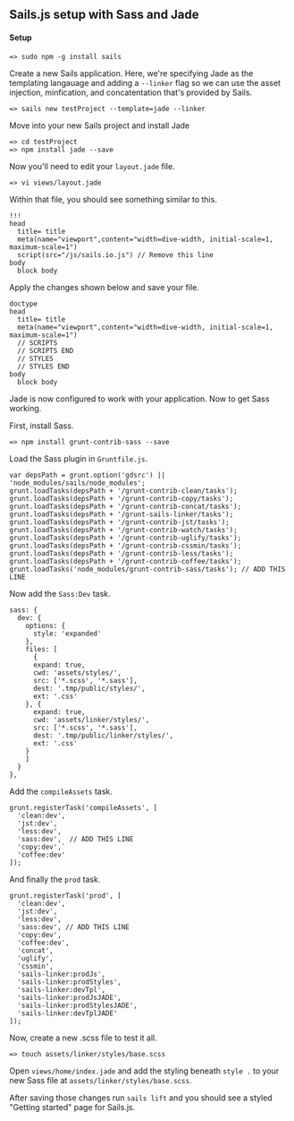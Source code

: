 ## Sails.js setup with Sass and Jade

#### Setup

```
=> sudo npm -g install sails    
``` 
Create a new Sails application. Here, we're specifying Jade as the templating langauage and adding a `--linker` flag so we can use the asset injection, minfication, and concatentation that's provided by Sails.

```
=> sails new testProject --template=jade --linker
```

Move into your new Sails project and install Jade

```
=> cd testProject
=> npm install jade --save
```

Now you'll need to edit your `layout.jade` file.

```
=> vi views/layout.jade
```
Within that file, you should see something similar to this.

```
!!!
head
  title= title
  meta(name="viewport",content="width=dive-width, initial-scale=1, maximum-scale=1")
  script(src="/js/sails.io.js") // Remove this line
body
  block body
```
Apply the changes shown below and save your file.

```
doctype
head
  title= title
  meta(name="viewport",content="width=dive-width, initial-scale=1, maximum-scale=1")
  // SCRIPTS
  // SCRIPTS END
  // STYLES
  // STYLES END
body
  block body
```

Jade is now configured to work with your application. Now to get Sass working.

First, install Sass.


```
=> npm install grunt-contrib-sass --save
```

Load the Sass plugin in `Gruntfile.js`.

```
var depsPath = grunt.option('gdsrc') || 'node_modules/sails/node_modules';
grunt.loadTasks(depsPath + '/grunt-contrib-clean/tasks');
grunt.loadTasks(depsPath + '/grunt-contrib-copy/tasks');
grunt.loadTasks(depsPath + '/grunt-contrib-concat/tasks');
grunt.loadTasks(depsPath + '/grunt-sails-linker/tasks');
grunt.loadTasks(depsPath + '/grunt-contrib-jst/tasks');
grunt.loadTasks(depsPath + '/grunt-contrib-watch/tasks');
grunt.loadTasks(depsPath + '/grunt-contrib-uglify/tasks');
grunt.loadTasks(depsPath + '/grunt-contrib-cssmin/tasks');
grunt.loadTasks(depsPath + '/grunt-contrib-less/tasks');
grunt.loadTasks(depsPath + '/grunt-contrib-coffee/tasks');
grunt.loadTasks('node_modules/grunt-contrib-sass/tasks'); // ADD THIS LINE
```

Now add the `Sass:Dev` task.

```
sass: {
  dev: {
    options: {
      style: 'expanded' 
    },
    files: [
      {
      expand: true,
      cwd: 'assets/styles/',
      src: ['*.scss', '*.sass'],
      dest: '.tmp/public/styles/',
      ext: '.css'
    }, {
      expand: true,
      cwd: 'assets/linker/styles/',
      src: ['*.scss', '*.sass'],
      dest: '.tmp/public/linker/styles/',
      ext: '.css'
    }
    ]
  }
},
```
Add the `compileAssets` task.

```
grunt.registerTask('compileAssets', [
  'clean:dev',
  'jst:dev',
  'less:dev',
  'sass:dev',  // ADD THIS LINE
  'copy:dev',`
  'coffee:dev'
]);
```
And finally the `prod` task.

```
grunt.registerTask('prod', [
  'clean:dev',
  'jst:dev',
  'less:dev',
  'sass:dev', // ADD THIS LINE
  'copy:dev',
  'coffee:dev',
  'concat',
  'uglify',
  'cssmin',
  'sails-linker:prodJs',
  'sails-linker:prodStyles',
  'sails-linker:devTpl',
  'sails-linker:prodJsJADE',
  'sails-linker:prodStylesJADE',
  'sails-linker:devTplJADE'
]);
```
Now, create a new .scss file to test it all.

```
=> touch assets/linker/styles/base.scss
```
Open `views/home/index.jade` and add the styling beneath `style .` to your new Sass file at `assets/linker/styles/base.scss`.


After saving those changes run `sails lift` and you should see a styled "Getting started" page for Sails.js.
